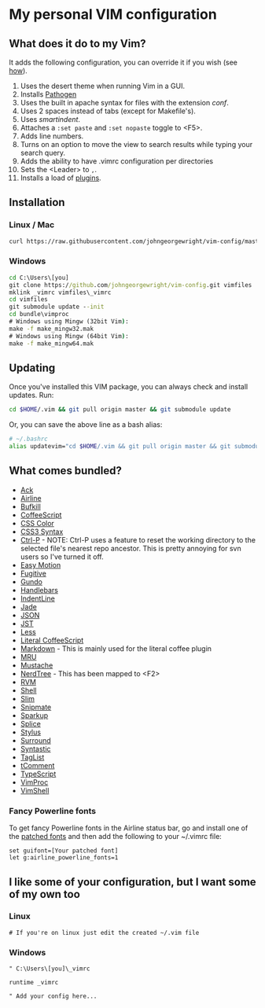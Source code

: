 My personal VIM configuration
=============================

What does it do to my Vim?
--------------------------

It adds the following configuration, you can override it if you wish (see [how](#i-like-some-of-your-configuration-but-i-want-some-of-my-own-too)).

1. Uses the desert theme when running Vim in a GUI.
2. Installs [Pathogen](https://github.com/tpope/vim-pathogen)
4. Uses the built in apache syntax for files with the extension _conf_.
5. Uses 2 spaces instead of tabs (except for Makefile's).
6. Uses _smartindent_.
7. Attaches a `:set paste` and `:set nopaste` toggle to &lt;F5&gt;.
8. Adds line numbers.
9. Turns on an option to move the view to search results while typing your search query.
10. Adds the ability to have .vimrc configuration per directories
11. Sets the &lt;Leader&gt; to `,`.
12. Installs a load of [plugins](#what-comes-bundled).

Installation
------------

### Linux / Mac

```sh
curl https://raw.githubusercontent.com/johngeorgewright/vim-config/master/install.sh | sh
```

### Windows

```bat
cd C:\Users\[you]
git clone https://github.com/johngeorgewright/vim-config.git vimfiles
mklink _vimrc vimfiles\_vimrc
cd vimfiles
git submodule update --init
cd bundle\vimproc
# Windows using Mingw (32bit Vim):
make -f make_mingw32.mak
# Windows using Mingw (64bit Vim):
make -f make_mingw64.mak
```

Updating
--------

Once you've installed this VIM package, you can always check and install updates. Run:

```sh
cd $HOME/.vim && git pull origin master && git submodule update
```

Or, you can save the above line as a bash alias:

```sh
# ~/.bashrc
alias updatevim="cd $HOME/.vim && git pull origin master && git submodule update"
```

What comes bundled?
-------------------

- [Ack](https://github.com/mileszs/ack.vim)
- [Airline](https://github.com/bling/vim-airline)
- [Bufkill](http://www.vim.org/scripts/script.php?script_id=1147)
- [CoffeeScript](https://github.com/kchmck/vim-coffee-script)
- [CSS Color](https://github.com/skammer/vim-css-color)
- [CSS3 Syntax](https://github.com/hail2u/vim-css3-syntax)
- [Ctrl-P](https://github.com/kien/ctrlp.vim) - NOTE: Ctrl-P uses a feature to reset the working directory to the selected file's nearest repo ancestor. This is pretty annoying for svn users so I've turned it off.
- [Easy Motion](https://github.com/Lokaltog/vim-easymotion)
- [Fugitive](https://github.com/tpope/vim-fugitive.git)
- [Gundo](http://sjl.bitbucket.org/gundo.vim/)
- [Handlebars](https://github.com/nono/vim-handlebars)
- [IndentLine](https://github.com/Yggdroot/indentLine)
- [Jade](https://github.com/digitaltoad/vim-jade)
- [JSON](https://github.com/elzr/vim-json)
- [JST](https://github.com/briancollins/vim-jst)
- [Less](https://github.com/groenewege/vim-less)
- [Literal CoffeeScript](https://github.com/mintplant/vim-literate-coffeescript.git)
- [Markdown](https://github.com/tpope/vim-markdown.git) - This is mainly used for the literal coffee plugin
- [MRU](https://github.com/vim-scripts/mru.vim)
- [Mustache](https://github.com/juvenn/mustache.vim)
- [NerdTree](https://github.com/scrooloose/nerdtree) - This has been mapped to &lt;F2&gt;
- [RVM](https://github.com/tpope/vim-rvm)
- [Shell](https://github.com/johngeorgewright/shell.vim)
- [Slim](https://github.com/slim-template/vim-slim)
- [Snipmate](https://github.com/msanders/snipmate.vim)
- [Sparkup](https://github.com/tristen/vim-sparkup)
- [Splice](https://github.com/sjl/splice.vim)
- [Stylus](https://github.com/wavded/vim-stylus)
- [Surround](https://github.com/tpope/vim-surround)
- [Syntastic](https://github.com/scrooloose/syntastic)
- [TagList](http://vim-taglist.sourceforge.net/)
- [tComment](https://github.com/vim-scripts/tComment)
- [TypeScript](https://github.com/leafgarland/typescript-vim)
- [VimProc](https://github.com/Shougo/vimproc.vim)
- [VimShell](https://github.com/Shougo/vimshell.vim)

### Fancy Powerline fonts

To get fancy Powerline fonts in the Airline status bar, go and install one of the [patched fonts](https://github.com/Lokaltog/powerline-fonts) and then add the following to your ~/.vimrc file:

```vim
set guifont=[Your patched font]
let g:airline_powerline_fonts=1
```


I like some of your configuration, but I want some of my own too
----------------------------------------------------------------

### Linux
```vim
# If you're on linux just edit the created ~/.vim file
```

### Windows
```vim
" C:\Users\[you]\_vimrc

runtime _vimrc

" Add your config here...
```

